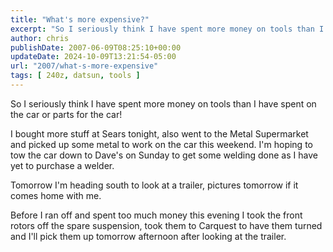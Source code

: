 ```yaml
---
title: "What's more expensive?"
excerpt: "So I seriously think I have spent more money on tools than I have spent on the car or parts for the car!"
author: chris
publishDate: 2007-06-09T08:25:10+00:00
updateDate: 2024-10-09T13:21:54-05:00
url: "2007/what-s-more-expensive"
tags: [ 240z, datsun, tools ]
---
```


So I seriously think I have spent more money on tools than I have spent on the car or parts for the car!

I bought more stuff at Sears tonight, also went to the Metal Supermarket and picked up some metal to work on the car this weekend. I'm hoping to tow the car down to Dave's on Sunday to get some welding done as I have yet to purchase a welder.

Tomorrow I'm heading south to look at a trailer, pictures tomorrow if it comes home with me.

Before I ran off and spent too much money this evening I took the front rotors off the spare suspension, took them to Carquest to have them turned and I'll pick them up tomorrow afternoon after looking at the trailer.


